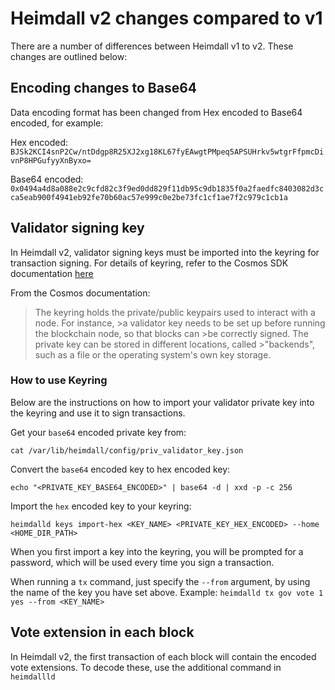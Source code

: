 

# Heimdall v2 changes compared to v1

There are a number of differences between Heimdall v1 to v2. These changes are outlined below:

## Encoding changes to Base64

Data encoding format has been changed from Hex encoded to Base64 encoded, for example:

Hex encoded: `BJSk2KCI4snP2Cw/ntDdgp8R25XJ2xg18KL67fyEAwgtPMpeq5APSUHrkv5wtgrFfpmcDivnP8HPGufyyXnByxo=`

Base64 encoded: `0x0494a4d8a088e2c9cfd82c3f9ed0dd829f11db95c9db1835f0a2faedfc8403082d3cca5eab900f4941eb92fe70b60ac57e999c0e2be73fc1cf1ae7f2c979c1cb1a`

## Validator signing key
In Heimdall v2, validator signing keys must be imported into the keyring for transaction signing. For details of keyring, refer to the Cosmos SDK documentation [here](https://docs.cosmos.network/v0.46/run-node/keyring.html)

From the Cosmos documentation:

>The keyring holds the private/public keypairs used to interact with a node. For instance, >a validator key needs to be set up before running the blockchain node, so that blocks can >be correctly signed. The private key can be stored in different locations, called >"backends", such as a file or the operating system's own key storage.

### How to use Keyring

Below are the instructions on how to import your validator private key into the keyring and use it to sign transactions.

Get your `base64` encoded private key from:

```cat /var/lib/heimdall/config/priv_validator_key.json```

Convert the `base64` encoded key to hex encoded key:

```echo "<PRIVATE_KEY_BASE64_ENCODED>" | base64 -d | xxd -p -c 256```

Import the `hex` encoded key to your keyring:

```heimdalld keys import-hex <KEY_NAME> <PRIVATE_KEY_HEX_ENCODED> --home <HOME_DIR_PATH>```

When you first import a key into the keyring, you will be prompted for a password, which will be used every time you sign a transaction.

When running a `tx` command, just specify the `--from` argument, by using the name of the key you have set above. Example:
```heimdalld tx gov vote 1 yes --from <KEY_NAME>```

## Vote extension in each block

In Heimdall v2, the first transaction of each block will contain the encoded vote extensions. To decode these, use the additional command in `heimdallld`
